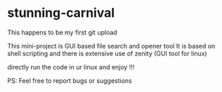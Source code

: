 # stunning-carnival
This happens to be my first git upload

This mini-project is GUI based file search and opener tool
It is based on shell scripting and there is extensive use of zenity (GUI tool for linux)

directly run the code in ur linux and enjoy !!!

PS: Feel free to report bugs or suggestions
